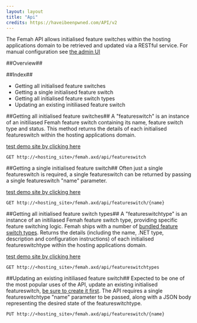 ```yaml
---
layout: layout
title: "Api"
credits: https://haveibeenpwned.com/API/v2
---
```


The Femah API allows initialised feature switches within the hosting applications domain to be retrieved and updated via a RESTful service. For manual configuration see [the admin UI](adminUi.md)

##Overview##

##Index##
* Getting all initialised feature switches 
* Getting a single initialised feature switch
* Getting all initialised feature switch types
* Updating an existing initiliased feature switch

##Getting all initialised feature switches##
A "featureswitch" is an instance of an initiliased Femah feature switch containing its name, feature switch type and status. This method returns the details of each initialised featureswitch within the hosting applications domain.

[test demo site by clicking here ](http://additionator.azure.net/femah.axd/api/featureswitch)

```GET http://<hosting_site>/femah.axd/api/featureswitch```

##Getting a single initialised feature switch##
Often just a single featureswitch is required, a single featureswitch can be returned by passing a single featureswitch "name" parameter.

[test demo site by clicking here](http://additionator.azure.net/femah.axd/api/featureswitch/flipflop)

```GET http://<hosting_site>/femah.axd/api/featureswitch/{name}```

##Getting all initialised feature switch types##
A "featureswitchtype" is an instance of an initiliased Femah feature switch type, providing specific feature switching logic. Femah ships with a number of [bundled feature switch types](http://github.com/lloydstone/femah/Femah.Core/FeatureSwitchTypes).
Returns the details (including the name, .NET type, description and configuration instructions) of each initialised featureswitchtype within the hosting applications domain.

[test demo site by clicking here](http://additionator.azure.net/femah.axd/api/featureswitchtypes)

```GET http://<hosting_site>/femah.axd/api/featureswitchtypes```

##Updating an existing initiliased feature switch##
Expected to be one of the most popular uses of the API, update an existing initialised featureswitch, [be sure to create it first](userguide.md). The API requires a single featureswitchtype "name" parameter to be passed, along with a JSON body representing the desired state of the featureswitchtype.

```PUT http://<hosting_site>/femah.axd/api/featureswitch/{name}```

